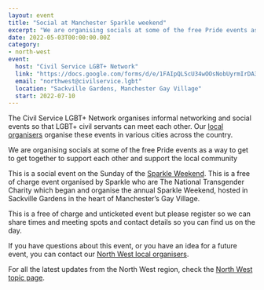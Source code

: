 ```yaml
---
layout: event
title: "Social at Manchester Sparkle weekend"
excerpt: "We are organising socials at some of the free Pride events as a way to get to get together to support each other and support the local community."
date: 2022-05-03T00:00:00.00Z
category: 
- north-west
event:
  host: "Civil Service LGBT+ Network"
  link: "https://docs.google.com/forms/d/e/1FAIpQLScU34wOOsNobUyrmIrDA3mST3I-HOLTm8zTf-gKqbUimSmReA/viewform?usp=sf_link"
  email: "northwest@civilservice.lgbt"
  location: "Sackville Gardens, Manchester Gay Village"
  start: 2022-07-10
---
```


The Civil Service LGBT+ Network organises informal networking and social events so that LGBT+ civil servants can meet each other. Our [local organisers](https://www.civilservice.lgbt/team) organise these events in various cities across the country.

We are organising socials at some of the free Pride events as a way to get to get together to support each other and support the local community

This is a social event  on the Sunday of the [Sparkle Weekend](http://www.sparkle.org.uk/). This is a free of charge event organised by Sparkle who are The National Transgender Charity which began and  organise the annual Sparkle Weekend, hosted in Sackville Gardens in the heart of Manchester’s Gay Village.  

This is a free of charge and unticketed event but please register so we can share times and meeting spots and contact details so you can find us on the day.

If you have questions about this event, or you have an idea for a future event, you can contact our [North West local organisers](northwest@civilservice.lgbt).

For all the latest updates from the North West region, check the [North West topic page](https://www.civilservice.lgbt/topic/north-west).
